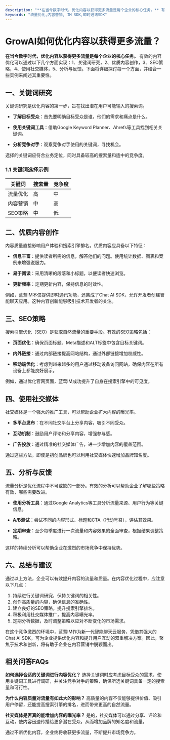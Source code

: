```yaml
---
description: "**在当今数字时代，优化内容以获得更多流量是每个企业的核心任务。** 有效的内容优化可以通过以下几个方面实现：1、关键词研究，2、优质内容创作，3、SEO策略，4、使用社交媒体，5、分析与反馈。下面将详细探讨每一个方面，并结合一些实例来阐述其重要性。"
keywords: "流量优化,内容营销, IM SDK,即时通讯SDK"
---
```

# GrowAI如何优化内容以获得更多流量？

**在当今数字时代，优化内容以获得更多流量是每个企业的核心任务。** 有效的内容优化可以通过以下几个方面实现：1、关键词研究，2、优质内容创作，3、SEO策略，4、使用社交媒体，5、分析与反馈。下面将详细探讨每一个方面，并结合一些实例来阐述其重要性。

## 一、关键词研究

关键词研究是优化内容的第一步，旨在找出潜在用户可能输入的搜索词。

- **了解目标受众**：首先要明确目标受众是谁，他们的需求和痛点是什么。
  
- **使用关键词工具**：借助Google Keyword Planner、Ahrefs等工具找到相关关键词。

- **分析竞争对手**：观察竞争对手使用的关键词，寻找机会。

选择的关键词应符合业务定位，同时具备较高的搜索量和适中的竞争度。

### 1.1 关键词选择示例

| 关键词       | 搜索量 | 竞争度 |
|--------------|--------|--------|
| 流量优化     | 高     | 中     |
| 内容营销     | 中     | 高     |
| SEO策略      | 中     | 低     |

## 二、优质内容创作

内容质量直接影响用户体验和搜索引擎排名。优质内容应具备以下特征：

- **信息丰富**：提供读者所需的信息，解答他们的问题。使用统计数据、图表和案例来增强说服力。

- **易于阅读**：采用清晰的段落和小标题，以便读者快速浏览。

- **更新频率**：定期更新内容，保持信息的时效性。

例如，蓝莺IM不仅提供即时通讯功能，还集成了Chat AI SDK，允许开发者创建智能聊天应用。这种内容创新能够吸引技术开发者的关注。

## 三、SEO策略

搜索引擎优化（SEO）是获取自然流量的重要手段。有效的SEO策略包括：

- **页面优化**：确保页面标题、Meta描述和ALT标签中包含目标关键词。

- **内外链接**：通过内部链接提高网站结构，通过外部链接增加权威性。

- **移动端优化**：考虑到越来越多的用户通过移动设备访问网站，确保内容在所有设备上都能良好展示。

例如，通过优化官网页面，蓝莺IM成功提升了自身在搜索引擎中的可见度。

## 四、使用社交媒体

社交媒体是一个强大的推广工具，可以帮助企业扩大内容的曝光率。

- **多平台发布**：在不同社交平台上分享内容，吸引不同受众。

- **互动机制**：鼓励用户评论和分享内容，增强参与感。

- **广告投放**：通过精准的社交媒体广告，进一步增加内容的覆盖范围。

通过这些方法，即使是初创品牌也可以利用社交媒体快速增加品牌知名度。

## 五、分析与反馈

流量分析是优化流程中不可或缺的一部分。有效的分析可以帮助企业了解哪些策略有效，哪些需要改进。

- **使用分析工具**：通过Google Analytics等工具分析流量来源、用户行为等关键信息。

- **A/B测试**：尝试不同的内容形式、标题和CTA（行动号召），评估其效果。

- **定期审查**：至少每季度进行一次流量和内容效果的全面审查，根据结果调整策略。

这样的持续分析可以帮助企业在激烈的市场竞争中保持优势。

## 六、总结与建议

通过以上方法，企业可以有效提升内容的流量和质量。在内容优化过程中，应注意以下几点：

1. 持续进行关键词研究，保持关键词的相关性。
2. 创作高质量的内容，确保信息的准确性。
3. 建立良好的SEO策略，提升搜索引擎排名。
4. 积极利用社交媒体推广，提高内容曝光率。
5. 定期分析数据，及时调整策略以应对不断变化的市场需求。

在这个竞争激烈的环境中，蓝莺IM作为新一代智能聊天云服务，凭借其强大的Chat AI SDK，可为企业提供优化内容和提升用户互动的双重解决方案。因此，聚焦于技术和创新，将有助于企业在内容营销中脱颖而出。

## 相关问答FAQs

**如何选择合适的关键词进行内容优化？**
选择关键词时应考虑目标受众的需求，使用关键词工具进行调研，并关注竞争对手的策略，确保所选关键词具备一定的搜索量和可行性。

**为什么内容质量对流量有如此大的影响？**
高质量的内容不仅能够提供价值、吸引用户停留，还能提高搜索引擎的排名，进而带来更高的自然流量。

**社交媒体是否真的能增加内容的曝光率？**
是的，社交媒体可以通过分享、评论和互动，使内容迅速传播给更多潜在受众，从而增加品牌的知名度和流量。

通过不断优化内容，企业终将收获更多流量，不断提升市场竞争力。
